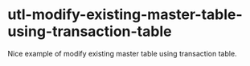# utl-modify-existing-master-table-using-transaction-table
Nice example of modify existing master table using transaction table.
